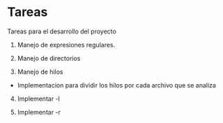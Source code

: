 <h1>Tareas</h1>


<p>
Tareas para el desarrollo del proyecto

1) Manejo de expresiones regulares.

2) Manejo de directorios

3) Manejo de hilos

- Implementacion para dividir los hilos por cada archivo que se analiza

4) Implementar -l

5) Implementar -r
</p>





